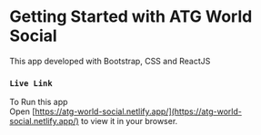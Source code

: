 # Getting Started with ATG World Social

This app developed with Bootstrap, CSS and ReactJS
### `Live Link`

To Run this app\
Open [https://atg-world-social.netlify.app/](https://atg-world-social.netlify.app/) to view it in your browser.



